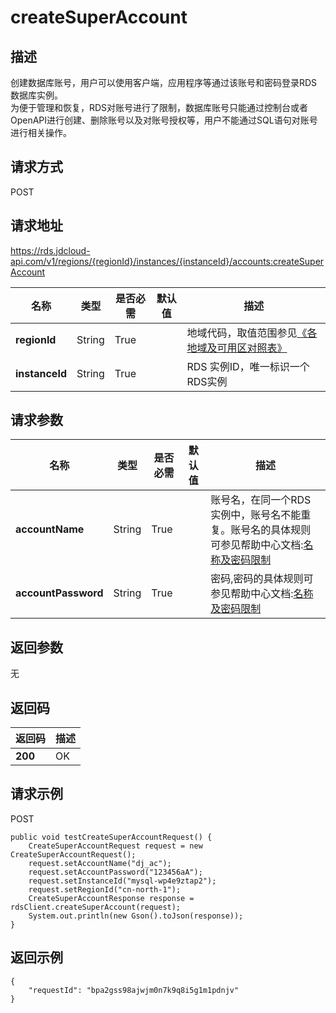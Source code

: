 # createSuperAccount


## 描述
创建数据库账号，用户可以使用客户端，应用程序等通过该账号和密码登录RDS数据库实例。<br>为便于管理和恢复，RDS对账号进行了限制，数据库账号只能通过控制台或者OpenAPI进行创建、删除账号以及对账号授权等，用户不能通过SQL语句对账号进行相关操作。

## 请求方式
POST

## 请求地址
https://rds.jdcloud-api.com/v1/regions/{regionId}/instances/{instanceId}/accounts:createSuperAccount

|名称|类型|是否必需|默认值|描述|
|---|---|---|---|---|
|**regionId**|String|True| |地域代码，取值范围参见[《各地域及可用区对照表》](../Enum-Definitions/Regions-AZ.md)|
|**instanceId**|String|True| |RDS 实例ID，唯一标识一个RDS实例|

## 请求参数
|名称|类型|是否必需|默认值|描述|
|---|---|---|---|---|
|**accountName**|String|True| |账号名，在同一个RDS实例中，账号名不能重复。账号名的具体规则可参见帮助中心文档:[名称及密码限制](../../../documentation/Database-and-Cache-Service/RDS/Introduction/Restrictions/SQLServer-Restrictions.md)|
|**accountPassword**|String|True| |密码,密码的具体规则可参见帮助中心文档:[名称及密码限制](../../../documentation/Database-and-Cache-Service/RDS/Introduction/Restrictions/SQLServer-Restrictions.md)|


## 返回参数
无


## 返回码
|返回码|描述|
|---|---|
|**200**|OK|

## 请求示例
POST
```
public void testCreateSuperAccountRequest() {
    CreateSuperAccountRequest request = new CreateSuperAccountRequest();
    request.setAccountName("dj_ac");
    request.setAccountPassword("123456aA");
    request.setInstanceId("mysql-wp4e9ztap2");
    request.setRegionId("cn-north-1");
    CreateSuperAccountResponse response = rdsClient.createSuperAccount(request);
    System.out.println(new Gson().toJson(response));
}

```

## 返回示例
```
{
    "requestId": "bpa2gss98ajwjm0n7k9q8i5g1m1pdnjv"
}
```
